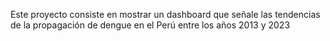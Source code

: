 Este proyecto consiste en mostrar un dashboard que señale las tendencias de la propagación de dengue en el Perú entre los años 2013 y 2023
